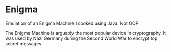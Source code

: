# Enigma
Emulation of an Enigma Machine I cooked using Java. Not OOP

The Enigma Machine is arguably the most popular device in cryptography. It was used by Nazi Germany during the Second World War to encrypt top secret messages.
